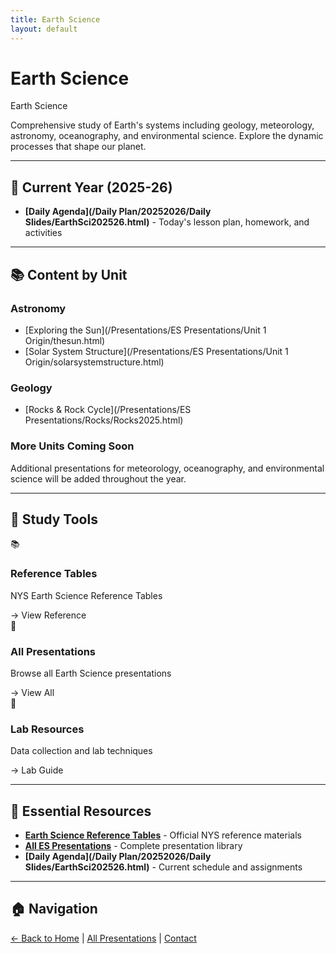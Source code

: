 ```yaml
---
title: Earth Science
layout: default
---
```


<style>
.card-link {
  color: var(--accent-primary) !important;
  text-decoration: none !important;
}
.card-link:hover {
  color: var(--accent-hover) !important;
  background: var(--bg-tertiary);
  text-decoration: none !important;
}
</style>

# Earth Science

<span class="course-badge badge-earth">Earth Science</span>

Comprehensive study of Earth's systems including geology, meteorology, astronomy, oceanography, and environmental science. Explore the dynamic processes that shape our planet.

---

## 📅 Current Year (2025-26)

- **[Daily Agenda](/Daily Plan/20252026/Daily Slides/EarthSci202526.html)** - Today's lesson plan, homework, and activities

---

## 📚 Content by Unit

### Astronomy
- [Exploring the Sun](/Presentations/ES Presentations/Unit 1 Origin/thesun.html)
- [Solar System Structure](/Presentations/ES Presentations/Unit 1 Origin/solarsystemstructure.html)

### Geology
- [Rocks & Rock Cycle](/Presentations/ES Presentations/Rocks/Rocks2025.html)

### More Units Coming Soon
Additional presentations for meteorology, oceanography, and environmental science will be added throughout the year.

---

## 🎯 Study Tools

<div class="card-grid">

  <div class="content-card">
    <div class="card-icon">📚</div>
    <h3 class="card-title">Reference Tables</h3>
    <p class="card-description">NYS Earth Science Reference Tables</p>
    <div class="card-links">
      <a href="/earthscienceref.html" class="card-link">→ View Reference</a>
    </div>
  </div>

  <div class="content-card">
    <div class="card-icon">📖</div>
    <h3 class="card-title">All Presentations</h3>
    <p class="card-description">Browse all Earth Science presentations</p>
    <div class="card-links">
      <a href="/presindex.html#earth-science" class="card-link">→ View All</a>
    </div>
  </div>

  <div class="content-card">
    <div class="card-icon">🔬</div>
    <h3 class="card-title">Lab Resources</h3>
    <p class="card-description">Data collection and lab techniques</p>
    <div class="card-links">
      <a href="/AP Resource Pages/datacollection.html" class="card-link">→ Lab Guide</a>
    </div>
  </div>

</div>

---

## 📖 Essential Resources

- **[Earth Science Reference Tables](/earthscienceref.html)** - Official NYS reference materials
- **[All ES Presentations](/presindex.html#earth-science)** - Complete presentation library
- **[Daily Agenda](/Daily Plan/20252026/Daily Slides/EarthSci202526.html)** - Current schedule and assignments

---

## 🏠 Navigation

[← Back to Home](/) | [All Presentations](/presindex.html) | [Contact](/contact.html)
